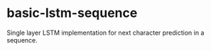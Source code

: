 # basic-lstm-sequence
Single layer LSTM implementation for next character prediction in a sequence. 
